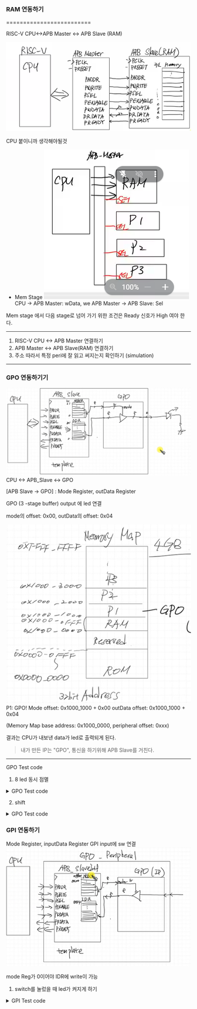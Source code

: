### RAM 연동하기
=========================

RISC-V CPU<->APB Master <-> APB Slave (RAM)

![](schematic.png)


CPU 붙이니까 생각해야될것
- Mem Stage
![](image.png)
CPU -> APB Master: wData, we
APB Master -> APB Slave: Sel

Mem stage 에서 다음 stage로 넘어 가기 위한 조건은 Ready 신호가 High 여야 한다.


---

1. RISC-V CPU <-> APB Master 연결하기
2. APB Master <-> APB Slave(RAM) 연결하기
3. 주소 따라서 특정 peri에 잘 읽고 써지는지 확인하기 (simulation)

---

### GPO 연동하기기
![](img.png)
CPU <-> APB_Slave <-> GPO

[APB Slave -> GPO] : Mode Register, outData Register

GPO (3 -stage buffer) output 에 led 연결

mode의 offset: 0x00,
outData의 offset: 0x04

![](img2.png)
P1: GPO!
Mode offset: 0x1000_1000 + 0x00
outData offset: 0x1000_1000 + 0x04

(Memory Map base address: 0x1000_0000, peripheral offset: 0xxx)

결과는 CPU가 내보낸 data가 led로 출력되게 된다.

> 내가 만든 IP는 "GPO", 통신을 하기위해 APB Slave를 거친다.


---
GPO Test code 
1. 8 led 동시 점멸

<details>
<summary>GPO Test code</summary>

```c
#include <stdint.h>
#define GPOA_BASEADDR 0x10001000
#define GPOA_MODEREG *(uint32_t *)(GPOA_BASEADDR + 0x00)
#define GPOA_ODREG *(uint32_t *)(GPOA_BASEADDR + 0x04)
void delay(int n);

int main(){
    GPOA_MODEREG  = 0xff;

    while (1){
        GPOA_ODREG = 0xff;
        delay(500);
        GPOA_ODREG = 0x00;
        delay(500);
    }
    return 0;
}


void delay(int n)
{
    uint32_t temp = 0;
    for(int i=0; i<n; i++){
        for (int j=0; j< 1000; j++){
            temp++;
        }
    }
}
```
</details>

2. shift

<details>
<summary>GPO Test code</summary>

```c
#include <stdint.h>
#define GPOA_BASEADDR 0x10001000
#define GPOA_MODEREG *(uint32_t *)(GPOA_BASEADDR + 0x00)
#define GPOA_ODREG *(uint32_t *)(GPOA_BASEADDR + 0x04)
void delay(int n);

int main(){
    GPOA_MODEREG  = 0xff;

    while (1){
        GPOA_ODREG = (GPOA_ODREG<<1) | (GPOA_ODREG >>7);
        delay(500);
    }
    return 0;
}


void delay(int n)
{
    uint32_t temp = 0;
    for(int i=0; i<n; i++){
        for (int j=0; j< 1000; j++){
            temp++;
        }
    }
}
```
</details>


### GPI 연동하기
Mode Register, inputData Register
GPI input에 sw 연결
![](img3.png)

mode Reg가 0이어야 IDR에 write이 가능

1. switch를 눌렀을 때 led가 켜지게 하기

<details>
<summary>GPI Test code</summary>

```c
#include <stdint.h>
#define APB_BASEADDR 0x10000000
#define GPOA_BASEADDR (APB_BASEADDR + 0x1000)
#define GPIB_BASEADDR (APB_BASEADDR + 0x2000)

#define GPOA_MODEREG *(uint32_t *)(GPOA_BASEADDR + 0x00)
#define GPOA_ODREG *(uint32_t *)(GPOA_BASEADDR + 0x04)
#define GPIB_MODEREG *(uint32_t *)(GPIB_BASEADDR + 0x00)
#define GPIB_IDREG *(uint32_t *)(GPIB_BASEADDR + 0x04)


void delay(int n);

int main(){
    GPOA_MODEREG  = 0xff;
    GPIB_MODEREG = 0x00;
    while (1){
        GPOA_ODREG = GPIB_IDREG;
        delay(500);
    }
    return 0;
}


void delay(int n)
{
    uint32_t temp = 0;
    for(int i=0; i<n; i++){
        for (int j=0; j< 1000; j++){
            temp++;
        }
    }
}
```

</details>